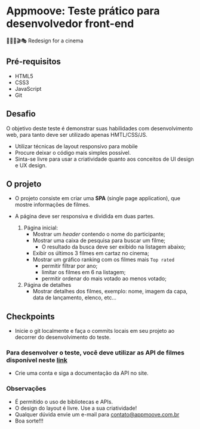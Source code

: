 # Appmoove: Teste prático para desenvolvedor front-end
👨🏻‍💻🎬🎭 Redesign for a cinema

## Pré-requisitos
* HTML5
* CSS3
* JavaScript
* Git

## Desafio

O objetivo deste teste é demonstrar suas habilidades com desenvolvimento web, para tanto deve ser utilizado apenas HMTL/CSS/JS.
 - Utilizar técnicas de layout responsivo para mobile
 - Procure deixar o código mais simples possível.
 - Sinta-se livre para usar a criatividade quanto aos conceitos de UI design e UX design.

 ## O projeto
 - O projeto consiste em criar uma **SPA** (single page application), que mostre informações de filmes.
 - A página deve ser responsiva e dividida em duas partes. 

 	1. Página inicial:
 		- Mostrar um *header* contendo o nome do participante;
 		- Mostrar uma caixa de pesquisa para buscar um filme;
 			- O resultado da busca deve ser exibido na listagem abaixo;
 		- Exibir os últimos 3 filmes em cartaz no cinema;
 		- Mostrar um gráfico ranking com os filmes mais `Top rated`
		 	- permitir filtrar por ano;
			- limitar os filmes em 6 na listagem;
			- permitir ordenar do mais votado ao menos votado;
 	2. Página de detalhes
 		- Mostrar detalhes dos filmes, exemplo: nome, imagem da capa, data de lançamento, elenco, etc...
  
## Checkpoints

- Inicie o git localmente e faça o commits locais em seu projeto ao decorrer do desenvolvimento do teste.

 ### Para desenvolver o teste, você deve utilizar as API de filmes disponível neste [link](https://www.themoviedb.org) 
 * Crie uma conta e siga a documentação da API no site. 

### Observações
* É permitido o uso de bibliotecas e APIs.
* O design do layout é livre. Use a sua criatividade!
* Qualquer dúvida envie um e-mail para contato@appmoove.com.br
* Boa sorte!!!

